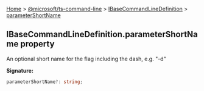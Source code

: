 [Home](./index) &gt; [@microsoft/ts-command-line](./ts-command-line.md) &gt; [IBaseCommandLineDefinition](./ts-command-line.ibasecommandlinedefinition.md) &gt; [parameterShortName](./ts-command-line.ibasecommandlinedefinition.parametershortname.md)

## IBaseCommandLineDefinition.parameterShortName property

An optional short name for the flag including the dash, e.g. "-d"

<b>Signature:</b>

```typescript
parameterShortName?: string;
```
